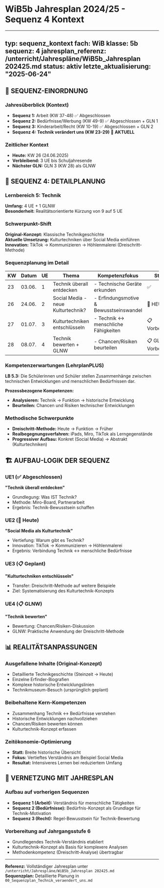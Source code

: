 # WiB5b Jahresplan 2024/25 - Sequenz 4 Kontext

---
typ: sequenz_kontext
fach: WiB
klasse: 5b
sequenz: 4
jahresplan_referenz: /unterricht/Jahrespläne/WiB5b_Jahresplan 202425.md
status: aktiv
letzte_aktualisierung: "2025-06-24"
---

## 📅 **SEQUENZ-EINORDNUNG**

### Jahresüberblick (Kontext)
- **Sequenz 1:** Arbeit (KW 37-48) ✅ Abgeschlossen
- **Sequenz 2:** Bedürfnisse/Werbung (KW 49-9) ✅ Abgeschlossen + GLN 1
- **Sequenz 3:** Kinderarbeit/Recht (KW 10-19) ✅ Abgeschlossen + GLN 2
- **Sequenz 4:** **Technik verändert uns (KW 23-29)** 🎯 **AKTUELL**

### Zeitlicher Kontext
- **Heute:** KW 26 (24.06.2025)
- **Verbleibend:** 3 UE bis Schuljahresende
- **Nächster GLN:** GLN 3 (KW 28) als GLNW

## 🎯 **SEQUENZ 4: DETAILPLANUNG**

### Lernbereich 5: Technik
**Umfang:** 4 UE + 1 GLNW  
**Besonderheit:** Realitätsorientierte Kürzung von 9 auf 5 UE

### Schwerpunkt-Shift
**Original-Konzept:** Klassische Technikgeschichte  
**Aktuelle Umsetzung:** Kulturtechniken über Social Media einführen  
**Innovation:** TikTok → Kommunizieren → Höhlenmalerei (Dreischritt-Methode)

### Sequenzplanung im Detail

| KW  | Datum  | UE | Thema                           | Kompetenzfokus                   | Status |
| --- | ------ | -- | ------------------------------- | -------------------------------- | ------ |
| 23  | 03.06. | 1  | Technik überall entdecken       | - Technische Geräte erkunden     | ✅     |
| 26  | 24.06. | 2  | Social Media - neue Kulturtechnik? | - Erfindungsmotive & Bewusstseinswandel | 🎯 HEUTE |
| 27  | 01.07. | 3  | Kulturtechniken entschlüsseln   | - Technik ↔ menschliche Fähigkeiten | 📋 Vorbereitet |
| 28  | 08.07. | 4  | Technik bewerten + GLNW        | - Chancen/Risiken beurteilen     | 📋 GLNW-Vorbereitung |

### Kompetenzerwartungen (LehrplanPLUS)
**LB 5.3:** Die Schülerinnen und Schüler stellen Zusammenhänge zwischen technischen Entwicklungen und menschlichen Bedürfnissen dar.

**Prozessbezogene Kompetenzen:**
- **Analysieren:** Technik → Funktion → historische Entwicklung
- **Beurteilen:** Chancen und Risiken technischer Entwicklungen

### Methodische Schwerpunkte
- **Dreischritt-Methode:** Heute → Funktion → Früher
- **Realbegegnungsverfahren:** iPads, Miro, TikTok als Lerngegenstände
- **Progressiver Aufbau:** Konkret (Social Media) → Abstrakt (Kulturtechniken)

## 🏗️ **AUFBAU-LOGIK DER SEQUENZ**

### UE1 (✅ Abgeschlossen)
**"Technik überall entdecken"**
- Grundlegung: Was IST Technik?
- Methode: Miro-Board, Partnerarbeit
- Ergebnis: Technik-Bewusstsein schaffen

### UE2 (🎯 Heute)
**"Social Media als Kulturtechnik"**
- Vertiefung: Warum gibt es Technik?
- Innovation: TikTok → Kommunizieren → Höhlenmalerei
- Ergebnis: Verbindung Technik ↔ menschliche Bedürfnisse

### UE3 (📋 Geplant)
**"Kulturtechniken entschlüsseln"**
- Transfer: Dreischritt-Methode auf weitere Beispiele
- Ziel: Systematisierung des Kulturtechnik-Konzepts

### UE4 (📋 GLNW)
**"Technik bewerten"**
- Bewertung: Chancen/Risiken-Diskussion
- GLNW: Praktische Anwendung der Dreischritt-Methode

## 📊 **REALITÄTSANPASSUNGEN**

### Ausgefallene Inhalte (Original-Konzept)
- Detaillierte Technikgeschichte (Steinzeit → Heute)
- Einzelne Erfinder-Biografien
- Komplexe historische Entwicklungslinien
- Technikmuseum-Besuch (ursprünglich geplant)

### Beibehaltene Kern-Kompetenzen
- Zusammenhang Technik ↔ Bedürfnisse verstehen
- Historische Entwicklungen nachvollziehen
- Chancen/Risiken bewerten können
- Kulturtechnik-Konzept erfassen

### Zeitökonomie-Optimierung
- **Statt:** Breite historische Übersicht
- **Fokus:** Vertieftes Verständnis am Beispiel Social Media
- **Resultat:** Intensiveres Lernen bei reduziertem Umfang

## 🔗 **VERNETZUNG MIT JAHRESPLAN**

### Aufbau auf vorherigen Sequenzen
- **Sequenz 1 (Arbeit):** Verständnis für menschliche Tätigkeiten
- **Sequenz 2 (Bedürfnisse):** Bedürfnis-Konzept als Grundlage für Technik-Motivation
- **Sequenz 3 (Recht):** Regel-Bewusstsein für Technik-Bewertung

### Vorbereitung auf Jahrgangsstufe 6
- Grundlegendes Technik-Verständnis etabliert
- Kulturtechnik-Konzept als Basis für komplexere Analysen
- Methodenkompetenz (Dreischritt-Analyse) übertragbar

---

**Referenz:** Vollständiger Jahresplan unter `/unterricht/Jahrespläne/WiB5b_Jahresplan 202425.md`  
**Sequenzplan:** Detaillierte Planung in `00_Sequenzplan_Technik_veraendert_uns.md`